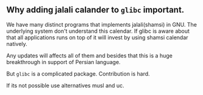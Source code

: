 

## Why adding jalali calander to `glibc` important.


We have many distinct programs that implements jalali(shamsi) in GNU. The underlying system don't understand this calendar.
If glibc is aware about that all applications runs on top of it will invest by using shamsi calendar natively.

Any updates will affects all of them and besides that this is a huge breakthrough in support of Persian language.

But `glibc` is a complicated package. Contribution is hard.

If its not possible use alternatives musl and uc.
